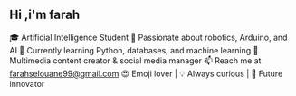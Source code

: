 ## Hi ,i'm farah 
🎓 Artificial Intelligence Student
🤖 Passionate about robotics, Arduino, and AI
🌱 Currently learning Python, databases, and machine learning
🎨 Multimedia content creator & social media manager
📫 Reach me at farahselouane99@gmail.com
😍 Emoji lover | 💡 Always curious | 🚀 Future innovator
